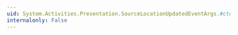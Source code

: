 ```yaml
---
uid: System.Activities.Presentation.SourceLocationUpdatedEventArgs.#ctor(System.Guid,System.Activities.Debugger.SourceLocation)
internalonly: False
---
```

